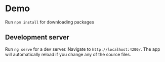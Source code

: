 # Demo

Run `npm install` for downloading packages

## Development server

Run `ng serve` for a dev server. Navigate to `http://localhost:4200/`. The app will automatically reload if you change any of the source files.

